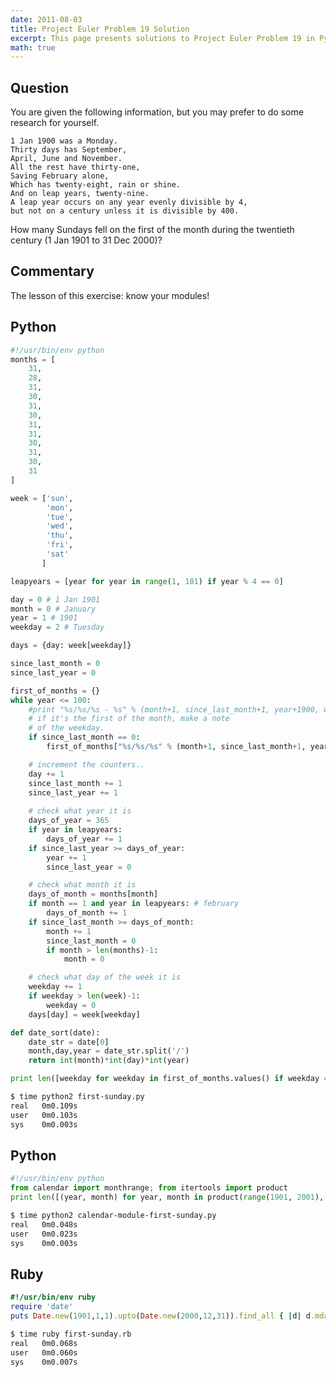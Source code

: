 ```yaml
---
date: 2011-08-03
title: Project Euler Problem 19 Solution
excerpt: This page presents solutions to Project Euler Problem 19 in Python and Ruby.
math: true
---
```



## Question

You are given the following information,
but you may prefer to do some research for yourself.

    1 Jan 1900 was a Monday.
    Thirty days has September,
    April, June and November.
    All the rest have thirty-one,
    Saving February alone,
    Which has twenty-eight, rain or shine.
    And on leap years, twenty-nine.
    A leap year occurs on any year evenly divisible by 4, 
    but not on a century unless it is divisible by 400.

How many Sundays fell on the first of the month during 
the twentieth century (1 Jan 1901 to 31 Dec 2000)?




## Commentary

The lesson of this exercise: know your modules!




## Python

```python
#!/usr/bin/env python
months = [
    31,
    28,
    31,
    30,
    31,
    30,
    31,
    31,
    30,
    31,
    30,
    31
]

week = ['sun',
        'mon',
        'tue',
        'wed',
        'thu',
        'fri',
        'sat'
       ]

leapyears = [year for year in range(1, 101) if year % 4 == 0]

day = 0 # 1 Jan 1901
month = 0 # January
year = 1 # 1901
weekday = 2 # Tuesday

days = {day: week[weekday]} 

since_last_month = 0
since_last_year = 0

first_of_months = {}
while year <= 100:
    #print "%s/%s/%s - %s" % (month+1, since_last_month+1, year+1900, week[weekday])
    # if it's the first of the month, make a note 
    # of the weekday.
    if since_last_month == 0:
        first_of_months["%s/%s/%s" % (month+1, since_last_month+1, year+1900)] = week[weekday]

    # increment the counters..
    day += 1
    since_last_month += 1
    since_last_year += 1
    
    # check what year it is
    days_of_year = 365
    if year in leapyears:
        days_of_year += 1
    if since_last_year >= days_of_year:
        year += 1
        since_last_year = 0

    # check what month it is
    days_of_month = months[month]
    if month == 1 and year in leapyears: # february
        days_of_month += 1
    if since_last_month >= days_of_month:
        month += 1
        since_last_month = 0
        if month > len(months)-1:
            month = 0

    # check what day of the week it is
    weekday += 1
    if weekday > len(week)-1:
        weekday = 0
    days[day] = week[weekday]

def date_sort(date):
    date_str = date[0]
    month,day,year = date_str.split('/')
    return int(month)*int(day)*int(year)

print len([weekday for weekday in first_of_months.values() if weekday == 'sun'])
```


```bash
$ time python2 first-sunday.py
real   0m0.109s
user   0m0.103s
sys    0m0.003s
```



## Python

```python
#!/usr/bin/env python
from calendar import monthrange; from itertools import product
print len([(year, month) for year, month in product(range(1901, 2001), range(1, 13)) if monthrange(year, month)[0] == 6])
```


```bash
$ time python2 calendar-module-first-sunday.py
real   0m0.048s
user   0m0.023s
sys    0m0.003s
```



## Ruby

```ruby
#!/usr/bin/env ruby
require 'date'
puts Date.new(1901,1,1).upto(Date.new(2000,12,31)).find_all { |d| d.mday == 1 && d.wday == 0 }.count
```


```bash
$ time ruby first-sunday.rb
real   0m0.068s
user   0m0.060s
sys    0m0.007s
```


